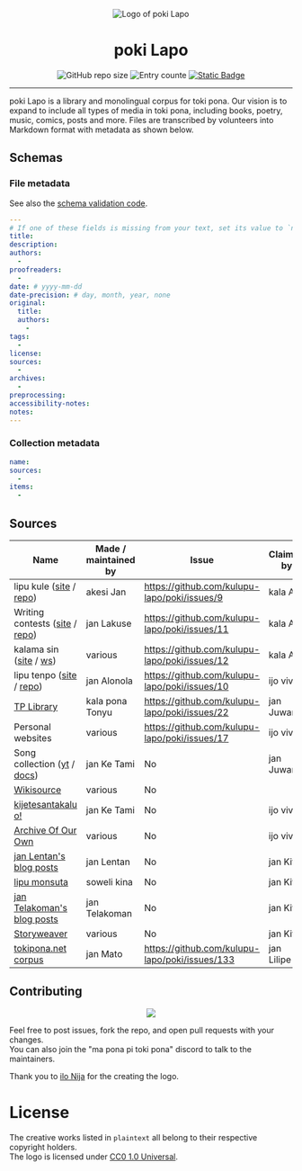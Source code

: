 <div align="center">

![Logo of poki Lapo](images/logo-optimized.svg)  
# poki Lapo
![GitHub repo size](https://img.shields.io/github/repo-size/kulupu-Lapo/poki?color=red)
![Entry counte](https://img.shields.io/badge/dynamic/json?url=https%3A%2F%2Flipu.pona.la%2Fstats.json&query=%24.entries&label=entry%20count&color=green)
[![Static Badge](https://img.shields.io/badge/browse%20on-lipu.pona.la-%230068d3)](https://lipu.pona.la)
****

</div>

poki Lapo is a library and monolingual corpus for toki pona. Our vision is to expand to include all types of media in toki pona, including books, poetry, music, comics, posts and more. Files are transcribed by volunteers into Markdown format with metadata as shown below.

## Schemas

### File metadata

See also the [schema validation code](utils/validate/validate-schemas.ts).

```yaml
---
# If one of these fields is missing from your text, set its value to `null`
title:
description:
authors:
  - 
proofreaders:
  - 
date: # yyyy-mm-dd
date-precision: # day, month, year, none
original:
  title:
  authors:
    -
tags:
  -
license:
sources:
  - 
archives:
  - 
preprocessing:
accessibility-notes:
notes:
---
```

### Collection metadata
```yaml
name:
sources:
  -
items:
  -
```

## Sources

| Name                                                  | Made / maintained by | Issue                                          | Claimed by            |
|-------------------------------------------------------|----------------------|------------------------------------------------|-----------------------|
| lipu kule ([site][lk site] / [repo][lk repo])         | akesi Jan            | https://github.com/kulupu-lapo/poki/issues/9   | kala Asi              |
| Writing contests ([site][um site] / [repo][um repo])  | jan Lakuse           | https://github.com/kulupu-lapo/poki/issues/11  | kala Asi              |
| kalama sin ([site][ks site] / [ws][ks ws])            | various              | https://github.com/kulupu-lapo/poki/issues/12  | kala Asi              |
| lipu tenpo ([site][lt site] / [repo][lt repo])        | jan Alonola          | https://github.com/kulupu-lapo/poki/issues/10  | ijo vivi              |
| [TP Library][tonyu lib]                               | kala pona Tonyu      | https://github.com/kulupu-lapo/poki/issues/22  | jan Juwan             |
| Personal websites                                     | various              | https://github.com/kulupu-lapo/poki/issues/17  | ijo vivi              |
| Song collection ([yt][songs yt] / [docs][songs doc])  | jan Ke Tami          | No                                             | jan Juwan             |
| [Wikisource]                                          | various              | No                                             |                       |
| [kijetesantakalu o!][kije o]                          | jan Ke Tami          | No                                             | ijo vivi              |
| [Archive Of Our Own][AO3]                             | various              | No                                             | ijo vivi              |
| [jan Lentan's blog posts][Lentan]                     | jan Lentan           | No                                             | jan Kita              |
| [lipu monsuta]                                        | soweli kina          | No                                             | jan Kita              |
| [jan Telakoman's blog posts][Telakoman]               | jan Telakoman        | No                                             | jan Kita              |
| [Storyweaver]                                         | various              | No                                             | jan Kita              |
| [tokipona.net corpus][nltk-tp]                        | jan Mato             | https://github.com/kulupu-lapo/poki/issues/133 | jan Lilipe            |

[lk site]:https://lipukule.org/
[lk repo]:https://github.com/lipukule/lipu-kule
[um site]:https://utala.pona.la
[um repo]:https://github.com/raacz/utala
[ks site]:https://redcircle.com/shows/kalama-sin
[ks ws]:https://wikisource.org/wiki/Kalama_sin
[lt site]:https://liputenpo.org/
[lt repo]:https://github.com/lipu-tenpo/liputenpo.org
[songs yt]:https://www.youtube.com/playlist?list=PLc7R2x5fn6AqRFUR9JzGIqh0FMdtsXRnH
[songs doc]:https://docs.google.com/spreadsheets/d/1qXextl70wJUo9xJ0VzECLXb3smiroQDT8U2_aAb_ycM/edit
[tonyu lib]:https://docs.google.com/document/d/1IdMucmhPCzvoUF94Gp25XCwocWOl4PfQ_wfOkiU8cu8/edit?usp=sharing
[Wikisource]:https://wikisource.org/wiki/Category:Toki_pona
[kije o]:https://kijetesantakalu-o.tumblr.com/tagged/comic
[AO3]:https://archiveofourown.org/works/search?work_search%5Blanguage_id%5D=tok
[Lentan]:https://lipu-sona.pona.la/lentan/
[lipu monsuta]:https://lipumonsuta.neocities.org/
[Telakoman]:https://joelthomastr.github.io/tokipona/README_si
[Storyweaver]:https://storyweaver.org.in/en/stories?language=Toki+Pona
[nltk-tp]:https://github.com/matthewdeanmartin/tokipona.parser/tree/master/BasicTypes/Tp/Corpus

## Contributing

<div align="center">
  <a href="https://github.com/kulupu-lapo/poki/graphs/contributors">
    <img src="https://contrib.rocks/image?repo=kulupu-lapo/poki" />
  </a>
</div>

Feel free to post issues, fork the repo, and open pull requests with your changes.  \
You can also join the "ma pona pi toki pona" discord to talk to the maintainers.

Thank you to [ilo Nija](https://nia.dog/) for the creating the logo.

# License

The creative works listed in `plaintext` all belong to their respective copyright holders.  \
The logo is licensed under [CC0 1.0 Universal](https://creativecommons.org/public-domain/cc0/).
